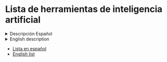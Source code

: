 # Lista de herramientas de inteligencia artificial

<details>
<summary>Descripción Español</summary>
    Este repositorio contiene una lista curada de herramientas de inteligencia artificial (IA) y diseño, con el objetivo de proporcionar recursos accesibles para personas con diversos niveles de conocimiento técnico. La lista incluye herramientas útiles para el diseño gráfico, marketing, desarrollo de IA, y más.
</details>

<details>
<summary>English description</summary>

```
This repository features a curated list of artificial intelligence (AI) and design tools, aiming to provide accessible resources for individuals with varying levels of technical knowledge. The list encompasses useful tools for graphic design, marketing, AI development, and more.
```
</details>

- [Lista en español](https://github.com/AdrianaMillares/List-of-AIs/blob/main/Espa%C3%B1ol.MD)
- [English list](https://github.com/AdrianaMillares/List-of-AIs/blob/main/English.MD)
